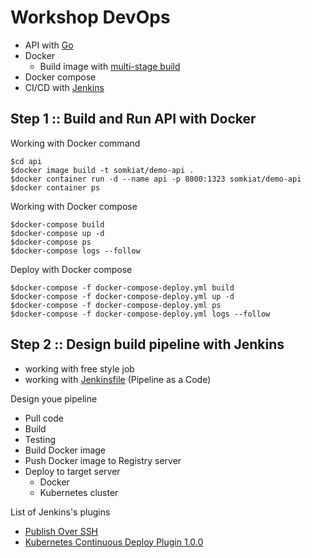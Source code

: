 # Workshop DevOps
* API with [Go](https://golang.org/)
* Docker
  * Build image with [multi-stage build](https://docs.docker.com/develop/develop-images/multistage-build/)
* Docker compose
* CI/CD with [Jenkins](https://www.jenkins.io/)

## Step 1 :: Build and Run API with Docker

Working with Docker command
```
$cd api
$docker image build -t somkiat/demo-api .
$docker container run -d --name api -p 8000:1323 somkiat/demo-api
$docker container ps
```

Working with Docker compose
```
$docker-compose build
$docker-compose up -d
$docker-compose ps
$docker-compose logs --follow
```

Deploy with Docker compose
```
$docker-compose -f docker-compose-deploy.yml build
$docker-compose -f docker-compose-deploy.yml up -d
$docker-compose -f docker-compose-deploy.yml ps
$docker-compose -f docker-compose-deploy.yml logs --follow
```

## Step 2 :: Design build pipeline with Jenkins
* working with free style job
* working with [Jenkinsfile](https://www.jenkins.io/doc/book/pipeline/jenkinsfile/) (Pipeline as a Code)

Design youe pipeline
* Pull code
* Build
* Testing
* Build Docker image
* Push Docker image to Registry server
* Deploy to target server
  * Docker
  * Kubernetes cluster 

List of Jenkins's plugins
* [Publish Over SSH](https://plugins.jenkins.io/publish-over-ssh/)
* [Kubernetes Continuous Deploy Plugin 1.0.0](https://www.jenkins.io/doc/pipeline/steps/kubernetes-cd/)
